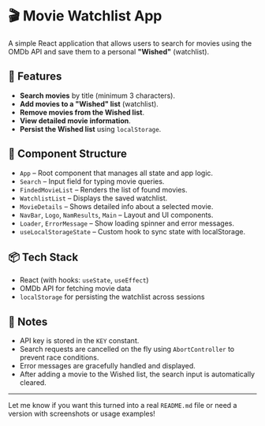 

# 🎬 Movie Watchlist App

A simple React application that allows users to search for movies using the OMDb API and save them to a personal **"Wished"** (watchlist).

## 🚀 Features

- **Search movies** by title (minimum 3 characters).
- **Add movies to a "Wished" list** (watchlist).
- **Remove movies from the Wished list**.
- **View detailed movie information**.
- **Persist the Wished list** using `localStorage`.

## 🧩 Component Structure

- `App` – Root component that manages all state and app logic.
- `Search` – Input field for typing movie queries.
- `FindedMovieList` – Renders the list of found movies.
- `WatchlistList` – Displays the saved watchlist.
- `MovieDetails` – Shows detailed info about a selected movie.
- `NavBar`, `Logo`, `NamResults`, `Main` – Layout and UI components.
- `Loader`, `ErrorMessage` – Show loading spinner and error messages.
- `useLocalStorageState` – Custom hook to sync state with localStorage.

## 📦 Tech Stack

- React (with hooks: `useState`, `useEffect`)
- OMDb API for fetching movie data
- `localStorage` for persisting the watchlist across sessions

## 📌 Notes

- API key is stored in the `KEY` constant.
- Search requests are cancelled on the fly using `AbortController` to prevent race conditions.
- Error messages are gracefully handled and displayed.
- After adding a movie to the Wished list, the search input is automatically cleared.

---

Let me know if you want this turned into a real `README.md` file or need a version with screenshots or usage examples!

